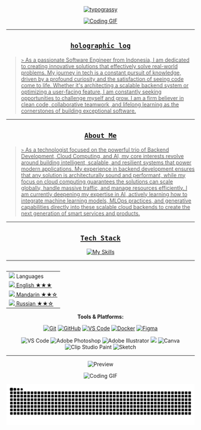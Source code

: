 <div align="center">
    <a href="https://github.com/kawarimidoll/typograssy">
        <img alt="typograssy" src="https://typograssy.deno.dev/api?text=%34%82%B8%E3%83%A7%E3%83%B3%E3%81%A7%E3%81%99%E3%80%82%E3%81%93%E3%82%93%E3%81%AB%E3%81%A1%E3%81%AF&l0=none&l1=82d9d0&l2=027353&l3=038c4c&l4=01402e&bg=none&frame=none&speed=100&comment=">
</div>

<p align="center">
  <img src="https://media.giphy.com/media/v1.Y2lkPTc5MGI3NjExYTk0MzkwYTR3eXgyeWJpY2gwYm15NXJza2szZGtkYWN0b3Qyc3d3dyZlcD12MV9naWZzX3NlYXJjaCZjdD1n/guqJdVUhU6fcI/giphy.gif" alt="Coding GIF" width="1000"/>
</p>
 
---
<div align="center">

## ` holographic log `
<div align="left">
  
> `>` As a passionate Software Engineer from Indonesia, I am dedicated to creating innovative solutions that effectively solve real-world problems. My journey in tech is a constant pursuit of knowledge, driven by a profound curiosity and the satisfaction of seeing code come to life. Whether it's architecting a scalable backend system or optimizing a user-facing feature, I am constantly seeking opportunities to challenge myself and grow. I am a firm believer in clean code, collaborative teamwork, and lifelong learning as the cornerstones of building exceptional software.

</p> 

---
<div id="header" align="center">

## ` About Me `
<div align="left">
  
>`>` As a technologist focused on the powerful trio of Backend Development, Cloud Computing, and AI, my core interests revolve around building intelligent, scalable, and resilient systems that power modern applications. My experience in backend development ensures that any solution is architecturally sound and performant, while my focus on cloud computing guarantees the solutions can scale globally, handle massive traffic, and manage resources efficiently. I am currently deepening my expertise in AI, actively learning how to integrate machine learning models, MLOps practices, and generative capabilities directly into these scalable cloud backends to create the next generation of smart services and products.


  
---
<div align="center">
  
## ` Tech Stack `

[![My Skills](
https://skillicons.dev/icons?i=,cpp,python,c,matlab,you
)](https://skillicons.dev)
<br>

---

<table align="right">
    <tr><td><img src="https://github.com/milaan9/milaan9/blob/main/3898082.svg" width="25"> Languages</a></td></tr>
    <tr><td><a href="README.md"><img src="https://github.com/milaan9/milaan9/blob/main/197484.svg" height="15"> English ★★★</a></td></tr>
    <tr><td><a href="README_pt.md"><img src="https://github.com/milaan9/milaan9/blob/main/197375.svg" height="15"> Mandarin ★★☆</a></td></tr>
    <tr><td><a href="README_pt.md"><img src="https://github.com/milaan9/milaan9/blob/main/197408.svg" height="15"> Russian ★★☆</a></td></tr>
</table>


**Tools & Platforms:**
<p>
    <a href="#"><img alt="Git" src="https://img.shields.io/badge/Git-F05032?logo=git&logoColor=white&style=for-the-badge"></a>
    <a href="#"><img alt="GitHub" src="https://img.shields.io/badge/GitHub-181717?logo=github&logoColor=white&style=for-the-badge"></a>
    <a href="#"><img alt="VS Code" src="https://img.shields.io/badge/VS_Code-007ACC?logo=visualstudiocode&logoColor=white&style=for-the-badge"></a>
    <a href="#"><img alt="Docker" src="https://img.shields.io/badge/Docker-2496ED?logo=docker&logoColor=white&style=for-the-badge"></a>
    <a href="#"><img alt="Figma" src="https://img.shields.io/badge/Figma-F24E1E?logo=figma&logoColor=white&style=for-the-badge"></a>
  <p><img src="https://img.shields.io/badge/Visual_Studio_Code-0078D4?style=for-the-badge&logo=visual%20studio%20code&logoColor=white" alt="VS Code"/> 
  <img src="https://img.shields.io/badge/adobe%20photoshop-%2331A8FF.svg?style=for-the-badge&logo=adobe%20photoshop&logoColor=white" alt="Adobe Photoshop"/>
  <img src="https://img.shields.io/badge/adobe%20illustrator-%23FF9A00.svg?style=for-the-badge&logo=adobe%20illustrator&logoColor=white" alt="Adobe Illustrator"/>
  <img src="https://img.shields.io/badge/Adobe%20InDesign-49021F?style=for-the-badge&logo=adobeindesign&logoColor=FF3366" alt"Adobe Indesign"/>
  <img src="https://img.shields.io/badge/Canva-%2300C4CC.svg?style=for-the-badge&logo=Canva&logoColor=white" alt="Canva"/>
  <img src="https://img.shields.io/badge/ClipStudioPaint-%23CFD3D3.svg?style=for-the-badge&logo=ClipStudioPaint&logoColor=white" alt="Clip Studio Paint"/>
  <img src="https://img.shields.io/badge/Sketch-FFB387?style=for-the-badge&logo=sketch&logoColor=black" alt="Sketch"/>
</p>

---

<div align="center"
  
![Preview](https://tthn.pythonanywhere.com?spin=true&scan=true&eq_color=rainbow&theme=dark)

<img src="https://media.giphy.com/media/v1.Y2lkPTc5MGI3NjExaGdqejJkejg2Y2p2bXg0ZTZwcG1ua2FkbHV3ODlqMGhrOXgxeWpxNyZlcD12MV9zdGlja2Vyc19zZWFyY2gmY3Q9cw/kkw68HRUTBYBND4TRJ/giphy.gif" alt="Coding GIF" width="279px"/>

![snake gif](https://github.com/ItsShien/ItsShien/blob/output/github-snake-dark.svg)




